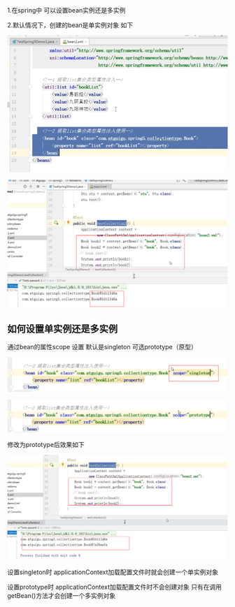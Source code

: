 1.在spring中 可以设置bean实例还是多实例

2.默认情况下，创建的bean是单实例对象 如下

![img_34.png](img_34.png)

![img_33.png](img_33.png)

如何设置单实例还是多实例
---
通过bean的属性scope 设置 默认是singleton 可选prototype（原型）

![img_35.png](img_35.png)

![img_36.png](img_36.png)

修改为prototype后效果如下

![img_37.png](img_37.png)

设置singleton时 applicationContext加载配置文件时就会创建一个单实例对象

设置prototype时 applicationContext加载配置文件时不会创建对象 只有在调用getBean()方法才会创建一个多实例对象